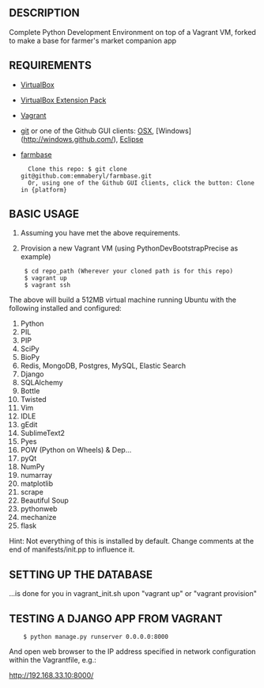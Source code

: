 ## DESCRIPTION

Complete Python Development Environment on top of a Vagrant VM, forked to make a base for farmer's market companion app



## REQUIREMENTS


* [VirtualBox](http://www.virtualbox.org/)
* [VirtualBox Extension Pack](https://www.virtualbox.org/wiki/Downloads)
* [Vagrant](http://www.vagrantup.com/)
* [git](http://git-scm.com/downloads)
or one of the Github GUI clients: [OSX](http://mac.github.com/), [Windows] (http://windows.github.com/), [Eclipse](http://eclipse.github.com/)
* [farmbase](https://github.com/emmaberyl/farmbase)

		Clone this repo: $ git clone git@github.com:emmaberyl/farmbase.git
		Or, using one of the Github GUI clients, click the button: Clone in {platform}

## BASIC USAGE

1. Assuming you have met the above requirements. 
2. Provision a new Vagrant VM (using PythonDevBootstrapPrecise as example)

        $ cd repo_path (Wherever your cloned path is for this repo)
        $ vagrant up
 		$ vagrant ssh
 		

 		
The above will build a 512MB virtual machine running Ubuntu with the following installed and configured:

1. Python
2. PIL
3. PIP
4. SciPy
5. BioPy
5. Redis, MongoDB, Postgres, MySQL, Elastic Search
6. Django
7. SQLAlchemy
8. Bottle
9. Twisted
10. Vim
11. IDLE
12. gEdit
13. SublimeText2
14. Pyes
15. POW (Python on Wheels) & Dep...
16. pyQt
17. NumPy
18. numarray
19. matplotlib
20. scrape
21. Beautiful Soup
22. pythonweb
23. mechanize
24. flask

Hint: Not everything of this is installed by default. Change comments at the end of manifests/init.pp to influence it.
	
## SETTING UP THE DATABASE
...is done for you in vagrant_init.sh upon "vagrant up" or "vagrant provision"


## TESTING A DJANGO APP FROM VAGRANT

		$ python manage.py runserver 0.0.0.0:8000
	
And open web browser to the IP address specified in network configuration within the Vagrantfile, e.g.:

http://192.168.33.10:8000/



